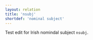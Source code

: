 ```yaml
---
layout: relation
title: 'nsubj'
shortdef: 'nominal subject'
---
```


Test edit for Irish nomindal subject
 `nsubj`.
